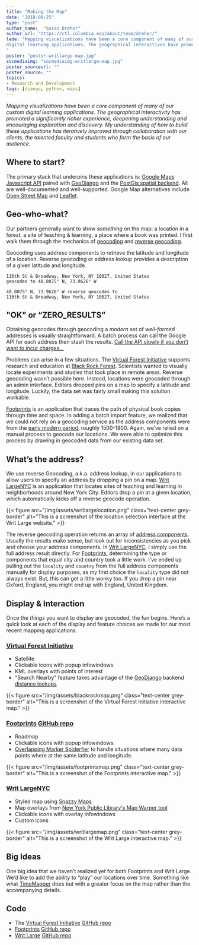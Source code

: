 ```yaml
---
title: "Making the Map"
date: "2018-09-25"
type: "post"
author_name:  "Susan Dreher"
author_url: "https://ctl.columbia.edu/about/team/dreher/"
lede: "Mapping visualizations have been a core component of many of our custom
digital learning applications. The geographical interactives have promoted a significantly richer experience, deepening understanding and encouraging exploration and discovery. My understanding of how to build these applications has iteratively improved through collaboration with our clients, the talented faculty and students who form the basis of our audience.
"
poster: "poster-writlarge-map.jpg"
socmediaimg: "socmediaimg-writlarge-map.jpg"
poster_sourceurl: ""
poster_source: ""
topics: 
- Research and Development
tags: [django, python, maps]
---
```


_Mapping visualizations have been a core component of many of our custom
digital learning applications. The geographical interactivity has promoted a significantly richer experience, deepening understanding and encouraging exploration and discovery. My understanding of how to build these applications has iteratively improved through collaboration with our clients, the talented faculty and students who form the basis of our audience._

## Where to start?
The primary stack that underpins these applications is: [Google Maps Javascript API](https://developers.google.com/maps/documentation/javascript/tutorial) paired with [GeoDjango](https://docs.djangoproject.com/en/2.1/ref/contrib/gis/tutorial/) and the [PostGis spatial backend](https://docs.djangoproject.com/en/2.1/ref/contrib/gis/install/postgis/). All are well-documented and well-supported. Google Map alternatives include [Open Street Map](https://www.openstreetmap.org/#map=5/38.007/-95.844) and [Leaflet](https://leafletjs.com/).

## Geo-who-what?
Our partners generally want to show *something* on the map: a location in a forest, a site of teaching & learning, a place where a book was printed. I first walk them through the mechanics of [geocoding](https://en.wikipedia.org/wiki/Geocoding) and [reverse geocoding](https://en.wikipedia.org/wiki/Reverse_geocoding).

Geocoding uses address components to retrieve the latitude and longitude of a location. Reverse geocoding or address lookup provides a description of a given latitude and longitude.

```
116th St & Broadway, New York, NY 10027, United States
geocodes to 40.8075° N, 73.9626° W

40.8075° N, 73.9626° W reverse geocodes to
116th St & Broadway, New York, NY 10027, United States
```

## "OK" or “ZERO_RESULTS”
Obtaining geocodes through geocoding a _modern_ set of _well-formed_ addresses is usually straightforward. A batch process can call the Google API for each address then stash the results. [Call the API slowly if you don’t want to incur charges…](https://developers.google.com/maps/documentation/geocoding/usage-and-billing)

Problems can arise in a few situations. The [Virtual Forest Initiative](https://blackrock.ccnmtl.columbia.edu) supports research and education at [Black Rock Forest](https://blackrockforest.org). Scientists wanted to visually locate experiments and studies that took place in remote areas. Reverse geocoding wasn’t possible here. Instead, locations were geocoded through an admin interface. Editors dropped pins on a map to specify a latitude and longitude. Luckily, the data set was fairly small making this solution workable.

[Footprints](https://footprints.ccnmtl.columbia.edu) is an application that traces the path of physical book copies through time and space. In adding a batch import feature, we realized that we could not rely on a geocoding service as the address components were from the [early modern period](https://en.wikipedia.org/wiki/Early_modern_period), roughly 1500-1800. Again, we’ve relied on a manual process to geocode our locations. We were able to optimize this process by drawing in geocoded data from our existing data set.

## What’s the address?
We use reverse Geocoding, a.k.a. address lookup, in our applications to allow users to specify an address by dropping a pin on a map. [Writ LargeNYC](https://writlarge.ccnmtl.columbia.edu) is an application that locates sites of teaching and learning in neighborhoods around New York City. Editors drop a pin at a given location, which automatically kicks off a reverse geocode operation.

{{< figure src="/img/assets/writlargelocation.png" class="text-center grey-border" alt="This is a screenshot of the location selection interface at the Writ Large website." >}}

The reverse geocoding operation returns an array of [address components](https://developers.google.com/maps/documentation/javascript/geocoding#GeocodingAddressTypes). Usually the results make sense, but look out for inconsistencies as you pick and choose your address components. In [Writ LargeNYC](https://writlarge.ccnmtl.columbia.edu), I simply use the full address result directly. For [Footprints](https://footprints.ccnmtl.columbia.edu), determining the type or components that equal city and country took a little work. I’ve ended up pulling out the `locality` and `country` from the full address components manually for display purposes, as my first choice the `locality` type did not always exist. But, this can get a little wonky too. If you drop a pin near Oxford, England, you might end up with England, United Kingdom.

## Display & Interaction
Once the *things* you want to display are geocoded, the fun begins. Here’s a quick look at each of the display and feature choices we made for our most recent mapping applications.

### [Virtual Forest Initiative](https://blackrock.ccnmtl.columbia.edu)
* Satellite
* Clickable icons with popup infowindows.
* KML overlays with points of interest
* "Search Nearby" feature takes advantage of the [GeoDjango](https://docs.djangoproject.com/en/2.1/ref/contrib/gis/tutorial/) backend [distance lookups](https://docs.djangoproject.com/en/2.1/ref/contrib/gis/db-api/#distance-lookups)


{{< figure src="/img/assets/blackrockmap.png" class="text-center grey-border" alt="This is a screenshot of the Virtual Forest Initiative interactive map." >}}

### [Footprints](https://footprints.ccnmtl.columbia.edu) [GitHub repo](https://github.com/ccnmtl/footprints/)
* Roadmap
* Clickable icons with popup infowindows.
* [Overlapping Marker Spiderfier](https://github.com/jawj/OverlappingMarkerSpiderfier) to handle situations where many data points where at the same latitude and longitude. 

{{< figure src="/img/assets/footprintsmap.png" class="text-center grey-border" alt="This is a screenshot of the Footprints interactive map." >}}

### [Writ LargeNYC](https://writlarge.ccnmtl.columbia.edu) 
* Styled map using [Snazzy Maps](https://snazzymaps.com/style/151/ultra-light-with-labels)
* Map overlays from [ New York Public Library's Map Warper tool](http://maps.nypl.org/warper/)
* Clickable icons with overlay infowindows
* Custom icons

{{< figure src="/img/assets/writlargemap.png" class="text-center grey-border" alt="This is a screenshot of the Writ Large interactive map." >}}

## Big Ideas
One big idea that we haven’t realized yet for both Footprints and Writ Large. We’d like to add the ability to “play” our locations over time. Something like what [TimeMapper](http://timemapper.okfnlabs.org/) does but with a greater focus on the map rather than the accompanying details.

## Code
* The [Virtual Forest Initiative](https://blackrock.ccnmtl.columbia.edu) [GitHub repo](https://github.com/ccnmtl/blackrock/)
* [Footprints](https://footprints.ccnmtl.columbia.edu) [GitHub repo](https://github.com/ccnmtl/footprints/)
* [Writ Large](https://writlarge.ccnmtl.columbia.edu) [GitHub repo](https://github.com/ccnmtl/writlarge/)

